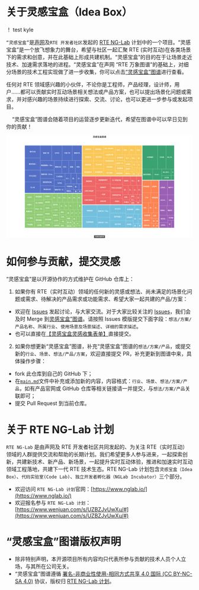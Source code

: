 
# **关于灵感宝盒（Idea Box）**

！ test kyle

`“灵感宝盒”`是[声网](https://agora.io/)及`RTE 开发者社区`发起的 [RTE NG-Lab](#关于-rte-ng-lab-计划) 计划中的一个项目。“灵感宝盒”是一个放飞想象力的舞台，希望与社区一起汇聚 RTE (实时互动)在各类场景下的需求和创意，并在此基础上形成共建机制。“灵感宝盒”的目的在于让场景走近技术、加速需求落地的进程。“灵感宝盒”在声网 “RTE 万象图谱”的基础上，对细分场景的技术工程实现做了进一步收集，你可以点击[“灵感宝盒”图谱](https://www.nglab.io/ideas)进行查看。

任何对 RTE 领域感兴趣的小伙伴，不论你是工程师，产品经理，设计师，用户……都可以贡献实时互动场景相关想法或产品方案，也可以提出场景化问题或需求，并对感兴趣的场景持续进行探索、交流、讨论，也可以更进一步参与或发起项目。

    “灵感宝盒”图谱会随着项目的运营逐步更新迭代，希望在图谱中可以早日见到你的贡献！

[![灵感宝盒图谱](/data/idea-box-img.png)](https://agoraio-community.github.io/Idea-Box/)

# **如何参与贡献，提交灵感**

“灵感宝盒”是以开源协作的方式维护在 GitHub 仓库上：

1. 如果你有 RTE（实时互动）领域的任何新的灵感或想法、尚未满足的场景化问题或需求、待解决的产品需求或功能需求、希望大家一起共建的产品/方案：
* 欢迎在 [Issues](https://github.com/AgoraIO-Community/Idea-Box/issues/new?assignees=kylezhang&labels=%E7%81%B5%E6%84%9F&template=custom.md&title=%E3%80%90%E8%BF%99%E6%98%AF%E6%A0%87%E9%A2%98%E5%91%BD%E5%90%8D%E7%9A%84%E6%8F%90%E7%A4%BA%E8%AF%B7%E5%85%A8%E9%83%A8%E5%88%A0%E9%99%A4%E3%80%91%EF%BC%8C%E4%BB%A5%E8%87%AA%E5%B7%B1%E6%83%B3%E6%B3%95%2F%E6%96%B9%E6%A1%88%2F%E4%BA%A7%E5%93%81%2F%E5%8A%9F%E8%83%BD%E7%9A%84%E5%85%B7%E4%BD%93%E5%90%8D%E7%A7%B0%E5%91%BD%E5%90%8D%E6%AD%A4issue%E6%A0%87%E9%A2%98%EF%BC%8C%E5%A6%82%EF%BC%9A%E3%80%90xxx%E7%81%B5%E6%84%9F%E3%80%91) 发起讨论，与大家交流。对于大家比较关注的 [Issues](https://github.com/AgoraIO-Community/Idea-Box/issues)，我们会及时 Merge 到[灵感宝盒”图谱](https://www.nglab.io/ideas)。请按照 Issues 模版提交下面字段：`想法/方案/产品名称`、`所属行业`、`使用场景及场景描述`、`详细的需求描述`。
* 也可以直接在[【灵感宝盒灵感收集表单】](https://www.wenjuan.com/s/mM7BNrk)直接提交。
2. 如果你想更新“灵感宝盒”图谱，补充“灵感宝盒”图谱的`想法/方案/产品`，或提交新的`行业`、`场景`、`想法/产品/方案`，欢迎直接提交 PR，补充更新到图谱中来，具体操作步骤：
* fork 此仓库到自己的 GitHub 下；
* 在[`main.md`](https://github.com/AgoraIO-Community/Idea-Box/blob/main/data/main.md)文件中补充或添加新的内容，内容格式：`行业`、`场景`、`想法/方案/产品`，如有产品官网或 GitHub 仓库等相关链接请一并提交，与`想法/方案/产品`关联即可；
* 提交 Pull Request 到当前仓库。

# **关于 RTE NG-Lab 计划**

`RTE NG-Lab` 是由声网及 RTE 开发者社区共同发起的、为关注 RTE（实时互动）领域的人群提供交流和帮助的长期计划。我们希望更多人参与进来，一起探索创新，共建新技术、新产品、新场景，一起提升实时互动体验，推进和加速实时互动领域工程落地，共建下一代 RTE 技术生态。RTE NG-Lab 计划包含`灵感宝盒（Idea Box）`、`代码实验室(Code Lab)`、`独立开发者孵化器（NGLab Incubator）`三个部分。

* 欢迎访问 `RTE NG-Lab 计划`官网：[https://www.nglab.io/](https://www.nglab.io/)
* 欢迎报名参与 `RTE NG-Lab 计划`：[https://www.wenjuan.com/s/UZBZJvUwXu/#](https://www.wenjuan.com/s/UZBZJvUwXu/#)


# “灵感宝盒”图谱**版权声明**

* 除非特别声明，本开源项目所有内容均只代表所参与贡献的技术人员个人立场，与其所在公司无关。
* “灵感宝盒”图谱遵循 [署名-非商业性使用-相同方式共享 4.0 国际 (CC BY-NC-SA 4.0)](https://creativecommons.org/licenses/by-nc-sa/4.0/deed.zh) 协议，版权归 [RTE NG-Lab 计划](https://www.nglab.io)。

